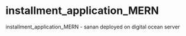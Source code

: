 # installment_application_MERN
installment_application_MERN  - sanan    deployed on digital ocean server 
